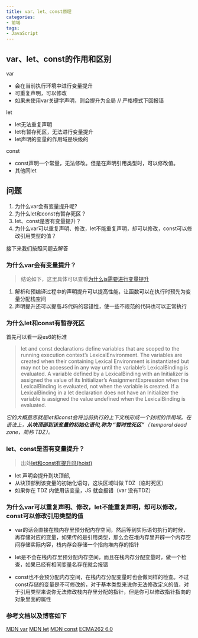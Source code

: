 ```yaml
---
title: var、let、const原理
categories:
- 前端
tags: 
- JavaScript
---
```


## var、let、const的作用和区别

var
- 会在当前执行环境中进行变量提升
- 可重复声明，可以修改
- 如果未使用var关键字声明，则会提升为全局  // 严格模式下回报错

let 
- let无法重复声明
- let有暂存死区，无法进行变量提升
- let声明的变量的作用域是块级的

const
- const声明一个常量，无法修改。但是在声明引用类型时，可以修改值。
- 其他同let


## 问题
1. 为什么var会有变量提升呢?
2. 为什么let和const有暂存死区？
3. let、const是否有变量提升？
4. 为什么var可以重复声明、修改，let不能重复声明，却可以修改，const可以修改引用类型的值？

接下来我们按照问题去解答

### 为什么var会有变量提升？
> 结论如下，这里具体可以查看[为什么js需要进行变量提升](https://segmentfault.com/q/1010000013591021)
1. 解析和预编译过程中的声明提升可以提高性能，让函数可以在执行时预先为变量分配栈空间
2. 声明提升还可以提高JS代码的容错性，使一些不规范的代码也可以正常执行


### 为什么let和const有暂存死区
首先可以看一段es6的标准
> let and const declarations define variables that are scoped to the running execution context’s LexicalEnvironment. The variables are created when their containing Lexical Environment is instantiated but may not be accessed in any way until the variable’s LexicalBinding is evaluated. A variable defined by a LexicalBinding with an Initializer is assigned the value of its Initializer’s AssignmentExpression when the LexicalBinding is evaluated, not when the variable is created. If a LexicalBinding in a let declaration does not have an Initializer the variable is assigned the value undefined when the LexicalBinding is evaluated.

_它的大概意思就是let和const会将当前执行的上下文栈形成一个封闭的作用域。在语法上，**从块顶部到该变量的初始化语句,称为 “暂时性死区”**（ temporal dead zone，简称 TDZ）。_

### let、const是否有变量提升？
> 出处[let和const有提升吗(hoist)](https://zhuanlan.zhihu.com/p/27558914)
- let 声明会提升到块顶部,
- 从块顶部到该变量的初始化语句，这块区域叫做 TDZ（临时死区）
- 如果你在 TDZ 内使用该变量，JS 就会报错（var 没有TDZ）

### 为什么var可以重复声明、修改，let不能重复声明，却可以修改，const可以修改引用类型的值
- var的话会直接在栈内存里预分配内存空间，然后等到实际语句执行的时候，再存储对应的变量，如果传的是引用类型，那么会在堆内存里开辟一个内存空间存储实际内容，栈内存会存储一个指向堆内存的指针

- let是不会在栈内存里预分配内存空间，而且在栈内存分配变量时，做一个检查，如果已经有相同变量名存在就会报错

- const也不会预分配内存空间，在栈内存分配变量时也会做同样的检查。不过const存储的变量是不可修改的，对于基本类型来说你无法修改定义的值，对于引用类型来说你无法修改栈内存里分配的指针，但是你可以修改指针指向的对象里面的属性


### 参考文档以及博客如下
[MDN var](https://developer.mozilla.org/zh-CN/docs/Web/JavaScript/Reference/Statements/var)
[MDN let](https://developer.mozilla.org/zh-CN/docs/Web/JavaScript/Reference/Statements/let)
[MDN const](https://developer.mozilla.org/zh-CN/docs/Web/JavaScript/Reference/Statements/const)
[ECMA262 6.0](http://www.ecma-international.org/ecma-262/6.0/#sec-let-and-const-declarations)
